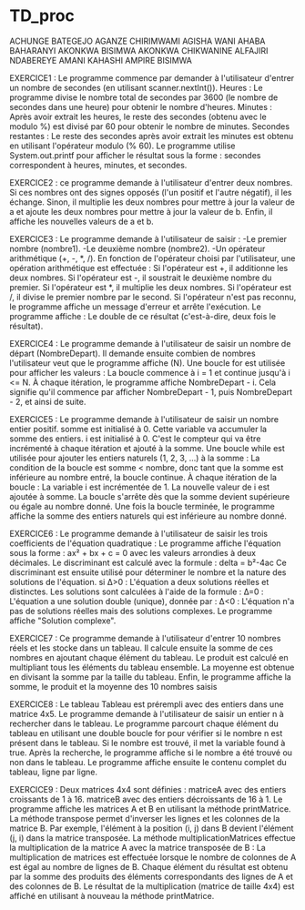 # TD_proc
ACHUNGE BATEGEJO
AGANZE CHIRIMWAMI
AGISHA WANI
AHABA BAHARANYI
AKONKWA BISIMWA
AKONKWA CHIKWANINE
ALFAJIRI NDABEREYE
AMANI KAHASHI
AMPIRE BISIMWA

EXERCICE1 : Le programme commence par demander à l'utilisateur d'entrer un nombre de secondes (en utilisant scanner.nextInt()).
Heures : Le programme divise le nombre total de secondes par 3600 (le nombre de secondes dans une heure) pour obtenir le nombre d'heures.
Minutes : Après avoir extrait les heures, le reste des secondes (obtenu avec le modulo %) est divisé par 60 pour obtenir le nombre de minutes.
Secondes restantes : Le reste des secondes après avoir extrait les minutes est obtenu en utilisant l'opérateur modulo (% 60).
Le programme utilise System.out.printf pour afficher le résultat sous la forme :
<total> secondes correspondent à <heures> heures, <minutes> minutes, et <secondes> secondes.


EXERCICE2 : ce programme demande à l'utilisateur d'entrer deux nombres. Si ces nombres ont des signes opposés (l'un positif et l'autre négatif), il les échange. Sinon, il multiplie les deux nombres pour 
mettre à jour la valeur de a et ajoute les deux nombres pour mettre à jour la valeur de b. Enfin, il affiche les nouvelles valeurs de a et b.

EXERCICE3 : Le programme demande à l'utilisateur de saisir :
-Le premier nombre (nombre1).
-Le deuxième nombre (nombre2).
-Un opérateur arithmétique (+, -, *, /).
En fonction de l'opérateur choisi par l'utilisateur, une opération arithmétique est effectuée :
Si l'opérateur est +, il additionne les deux nombres.
Si l'opérateur est -, il soustrait le deuxième nombre du premier.
Si l'opérateur est *, il multiplie les deux nombres.
Si l'opérateur est /, il divise le premier nombre par le second.
Si l'opérateur n'est pas reconnu, le programme affiche un message d'erreur et arrête l'exécution.
Le programme affiche :
Le double de ce résultat (c'est-à-dire, deux fois le résultat).

EXERCICE4 : Le programme demande à l'utilisateur de saisir un nombre de départ (NombreDepart).
Il demande ensuite combien de nombres l'utilisateur veut que le programme affiche (N).
Une boucle for est utilisée pour afficher les valeurs :
La boucle commence à i = 1 et continue jusqu'à i <= N.
À chaque itération, le programme affiche NombreDepart - i.
Cela signifie qu'il commence par afficher NombreDepart - 1, puis NombreDepart - 2, et ainsi de suite.

EXERCICE5 : Le programme demande à l'utilisateur de saisir un nombre entier positif.
somme est initialisé à 0. Cette variable va accumuler la somme des entiers.
i est initialisé à 0. C'est le compteur qui va être incrémenté à chaque itération et ajouté à la somme.
Une boucle while est utilisée pour ajouter les entiers naturels (1, 2, 3, ...) à la somme :
La condition de la boucle est somme < nombre, donc tant que la somme est inférieure au nombre entré, la boucle continue.
À chaque itération de la boucle :
La variable i est incrémentée de 1.
La nouvelle valeur de i est ajoutée à somme.
La boucle s'arrête dès que la somme devient supérieure ou égale au nombre donné.
Une fois la boucle terminée, le programme affiche la somme des entiers naturels qui est inférieure au nombre donné.

EXERCICE6 : Le programme demande à l'utilisateur de saisir les trois coefficients de l'équation quadratique :
Le programme affiche l'équation sous la forme :
ax² + bx + c = 0 avec les valeurs arrondies à deux décimales.
Le discriminant est calculé avec la formule : delta = b²-4ac
Ce discriminant est ensuite utilisé pour déterminer le nombre et la nature des solutions de l'équation.
si
Δ>0 : L'équation a deux solutions réelles et distinctes. Les solutions sont calculées à l'aide de la formule :
Δ=0 : L'équation a une solution double (unique), donnée par :
Δ<0 : L'équation n'a pas de solutions réelles mais des solutions complexes. Le programme affiche "Solution complexe".

EXERCICE7 : Ce programme demande à l'utilisateur d'entrer 10 nombres réels et les stocke dans un tableau. Il calcule ensuite la somme de ces nombres en ajoutant chaque élément du tableau. Le produit est calculé en multipliant tous les éléments du tableau ensemble. La moyenne est obtenue en divisant la somme par la taille du tableau. Enfin, le programme affiche la somme, le produit et la moyenne des 10 nombres saisis

EXERCICE8 : Le tableau Tableau est prérempli avec des entiers dans une matrice 4x5.
Le programme demande à l'utilisateur de saisir un entier n à rechercher dans le tableau.
Le programme parcourt chaque élément du tableau en utilisant une double boucle for pour vérifier si le nombre n est présent dans le tableau. Si le nombre est trouvé, il met la variable found à true.
Après la recherche, le programme affiche si le nombre a été trouvé ou non dans le tableau.
Le programme affiche ensuite le contenu complet du tableau, ligne par ligne.

EXERCICE9 : Deux matrices 4x4 sont définies :
matriceA avec des entiers croissants de 1 à 16.
matriceB avec des entiers décroissants de 16 à 1.
Le programme affiche les matrices A et B en utilisant la méthode printMatrice.
La méthode transpose permet d'inverser les lignes et les colonnes de la matrice B. Par exemple, l'élément à la position (i, j) dans B devient l'élément (j, i) dans la matrice transposée.
La méthode multiplicationMatrices effectue la multiplication de la matrice A avec la matrice transposée de B :
La multiplication de matrices est effectuée lorsque le nombre de colonnes de A est égal au nombre de lignes de B.
Chaque élément du résultat est obtenu par la somme des produits des éléments correspondants des lignes de A et des colonnes de B.
Le résultat de la multiplication (matrice de taille 4x4) est affiché en utilisant à nouveau la méthode printMatrice.
